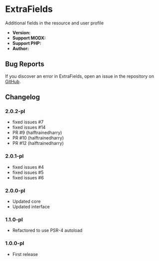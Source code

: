 # ExtraFields
Additional fields in the resource and user profile

- **Version:** <Badge type="tip" text="2.0.2-pl" />
- **Support MODX:** <Badge type="warning" text="2 / 3" />
- **Support PHP:** <Badge type="danger" text="^8.1" />
- **Author:** <Badge type="info" text="Boshnik" />


## Bug Reports

If you discover an error in ExtraFields, open an issue in the repository on [GitHub](https://github.com/Boshnik/ExtraFields).

## Changelog

### 2.0.2-pl

- fixed issues #7
- fixed issues #14
- PR #9 (halftrainedharry)
- PR #10 (halftrainedharry)
- PR #12 (halftrainedharry)

### 2.0.1-pl

- fixed issues #4
- fixed issues #5
- fixed issues #6

### 2.0.0-pl

- Updated core
- Updated interface

### 1.1.0-pl

- Refactored to use PSR-4 autoload

### 1.0.0-pl

- First release
